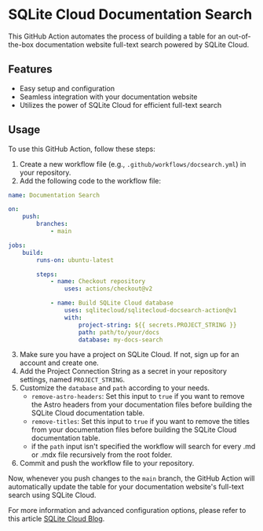 # SQLite Cloud Documentation Search

This GitHub Action automates the process of building a table for an out-of-the-box documentation website full-text search powered by SQLite Cloud.

## Features

- Easy setup and configuration
- Seamless integration with your documentation website
- Utilizes the power of SQLite Cloud for efficient full-text search

## Usage

To use this GitHub Action, follow these steps:

1. Create a new workflow file (e.g., `.github/workflows/docsearch.yml`) in your repository.
2. Add the following code to the workflow file:

```yaml
name: Documentation Search

on:
    push:
        branches:
            - main

jobs:
    build:
        runs-on: ubuntu-latest

        steps:
            - name: Checkout repository
                uses: actions/checkout@v2

            - name: Build SQLite Cloud database
                uses: sqlitecloud/sqlitecloud-docsearch-action@v1
                with:
                    project-string: ${{ secrets.PROJECT_STRING }}
                    path: path/to/your/docs
                    database: my-docs-search
```

3. Make sure you have a project on SQLite Cloud. If not, sign up for an account and create one.
4. Add the Project Connection String as a secret in your repository settings, named `PROJECT_STRING`.
5. Customize the `database` and `path` according to your needs.
    * `remove-astro-headers`: Set this input to `true` if you want to remove the Astro headers from your documentation files before building the SQLite Cloud documentation table.
    * `remove-titles`: Set this input to `true` if you want to remove the titles from your documentation files before building the SQLite Cloud documentation table.
    * if the `path` input isn't specified the workflow will search for every .md or .mdx file recursively from the root folder.
6. Commit and push the workflow file to your repository.


Now, whenever you push changes to the `main` branch, the GitHub Action will automatically update the table for your documentation website's full-text search using SQLite Cloud.

For more information and advanced configuration options, please refer to this article [SQLite Cloud Blog](https://sqlitecloud.io).
